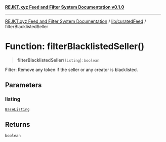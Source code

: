 [**REJKT.xyz Feed and Filter System Documentation v0.1.0**](../../../README.md)

***

[REJKT.xyz Feed and Filter System Documentation](../../../modules.md) / [lib/curatedFeed](../README.md) / filterBlacklistedSeller

# Function: filterBlacklistedSeller()

> **filterBlacklistedSeller**(`listing`): `boolean`

Filter: Remove any token if the seller or any creator is blacklisted.

## Parameters

### listing

[`BaseListing`](../interfaces/BaseListing.md)

## Returns

`boolean`
